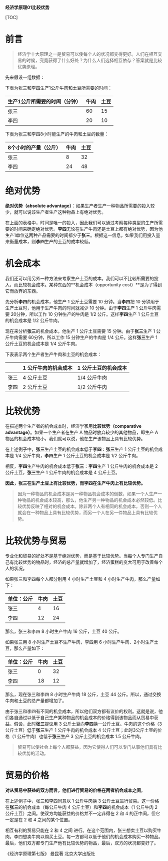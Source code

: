 **经济学原理01比较优势**

[TOC]

# 前言

>经济学十大原理之一是贸易可以使每个人的状况都变得更好。人们在相互交易的时候，究竟获得了什么好处？为什么人们选择相互依存？答案就是比较优势原理。

先来假设一组数据：

下表为张三和李四生产1公斤牛肉和土豆所需要的时间：

| 生产1公斤所需要的时间（分钟） | 牛肉 | 土豆 |
| --- | --- | --- |
| 张三 | 60 | 15 |
| 李四 | 20 | 10 |

下表为张三和李四8小时能生产的牛肉和土豆的数量：

| 8个小时的产量（公斤） | 牛肉 | 土豆 |
| --- | --- | --- |
| 张三 | 8 | 32 |
| 李四 | 24 | 48 |


# 绝对优势

**绝对优势（absolute advantage）**：如果生产者生产一种物品所需要的投入较少，就可以说该生产者生产这种物品上有绝对优势。

在上面的表格中，时间是唯一的投入，因此我们可以通过考察每种类型的生产所需要的时间来确定绝对优势。**李四**无论在生产牛肉还是土豆上都有绝对优势，因为他生产1单位这两种产品需要的时间都少于**张三**。根据这一信息，如果我们用投入量来衡量成本，则**李四**生产的土豆的成本较低。

# 机会成本

我们还可以用另外一种方法来考察生产土豆的成本。我们可以不比较所需要的投入，而比较机会成本。某种东西的**机会成本（opportunity cost）**是为了得到它而放弃的东西。

先分析**李四**的机会成本，他生产 1 公斤土豆需要 10 分钟。当**李四**把 10 分钟用于生产土豆时，他用于生产牛肉的时间就减少 10 分钟。由于**李四**生产 1 公斤牛肉需要 20分钟，所以工作 10 分钟生产的牛肉是 1/2 公斤。这样**李四**生产 1 公斤土豆的机会成本是 1/2 公斤牛肉。


现在来分析**张三**的机会成本，他生产 1 公斤土豆需要 15 分钟。由于**张三**生产 1 公斤牛肉需要 60分钟，所以工作 15 分钟生产的牛肉是 1/4 公斤。这样**张三**生产 1 公斤土豆的机会成本是 1/4 公斤牛肉。

下表表示两个生产者生产牛肉和土豆的机会成本：


|  | 1 公斤牛肉的机会成本 | 1 公斤土豆的机会成本 |
| --- | --- | --- |
| 张三 | 4 公斤土豆 | 1/4 公斤牛肉 |
| 李四 | 2 公斤土豆 | 1/2 公斤牛肉 |

# 比较优势

在描述两个生产者的机会成本时，经济学家用**比较优势（comparative advantage）**。如果一个生产者在生产 A 物品时放弃较少的其他物品，即生产 A 物品的机会成本较小，我们就可以说，他在生产该物品上具有比较优势。

在上述例子中，**张三**生产土豆的机会成本低于**李四**：**张三**生产 1 公斤土豆的机会成本是 1/4 公斤牛肉，**李四**生产 1 公斤土豆的机会成本是 1/2 公斤牛肉。

相反，**李四**生产牛肉的机会成本低于**张三**：**李四**生产 1 公斤牛肉的机会成本是 2 公斤土豆，**张三**生产 1 公斤牛肉的机会成本是 4 公斤土豆。

**因此，张三在生产土豆上有比较优势，而李四在生产牛肉上有比较优势。**

>因为一种物品的机会成本是另一种物品机会成本的倒数，如果一个人生产一种物品的机会成本较高，那么，他生产另一种物品的机会成本必然较低。比较优势反映了相对的机会成本。除非两个人有相同的机会成本，否则一个人就会在一种物品上具有比较优势，而另一个人在另一件物品上具有比较优势。

# 比较优势与贸易

专业化和贸易的好处不是基于绝对优势，而是基于比较优势。当每个人专门生产自己有比较优势的物品时，经济的总产量就增加了，经济蛋糕的变大可用于改善每个人的状况。

如果张三和李四每个人都分别用 4 小时生产土豆和 4 小时生产牛肉，那么产量如下：

| 单位：公斤 | 牛肉 | 土豆 |
| --- | --- | --- |
| 张三 | 4 | 16 |
| 李四 | 12 | 24 |

那么，张三和李四 8 小时生产牛肉 16 公斤，土豆 40 公斤。

如果张三用 8 小时生产土豆不生产牛肉，李四用 6 小时生产牛肉、2小时生产土豆，那么产量如下：

| 单位：公斤 | 牛肉 | 土豆 |
| --- | --- | --- |
| 张三 | 0 | 32 |
| 李四 | 18 | 12 |

那么，现在张三和李四 8 小时生产牛肉 18 公斤，土豆 44 公斤。所以，通过交换牛肉和土豆的总产量都增加了。

由于张三和李四有不同的机会成本，所以他们双方都有议价的权利。这就是说，他们各自通过以低于自己生产某种物品的机会成本的价格得到该物品而从贸易中获益。假设，此时**张三**提议用 3 公斤土豆向**李四**换一公斤土豆。牛肉的这个价格（3 公斤土豆）低于**张三**生产 1 公斤牛肉的机会成本 4 公斤土豆；此时3公斤土豆的价格（1 公斤牛肉）也低于**张三**生产 3 公斤土豆的机会成本 1.5 公斤牛肉。

>贸易可以使社会上每个人都获益，因为它使得人们可以专门从事他们具有比较优势的活动。

# 贸易的价格

**对从贸易中获益的双方而言，他们进行贸易的价格在两者机会成本之间**。

在上述例子中，张三和李四同意以 1 公斤牛肉换 3 公斤土豆进行贸易。这一价格在**张三**的机会成本（每公斤牛肉 4 公斤土豆）和**李四**的机会成本（1 公斤牛肉 2 公斤土豆）之间。使双方均能获益的价格并不一定非得在 2 和 4 的正中间，但它一定是在 2 和 4 之间的某个位置。

相互有利的贸易只能在 2 和 4 之间 进行。在这个范围内，张三想卖土豆以购买牛肉，李四想卖牛肉以购买土豆。每一方都可以低于他们的机会成本购买一种物品。最后，他们双方都专门生产他有比较优势的物品，最后，双方的状况都变好了。


《经济学原理第七版》 曼昆著 北京大学出版社

